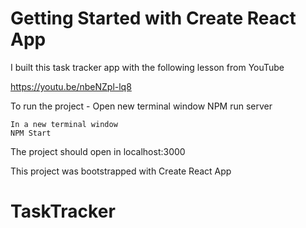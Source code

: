 # Getting Started with Create React App

I built this task tracker app with the following lesson from YouTube

https://youtu.be/nbeNZpl-lq8

To run the project - 
    Open new terminal window
    NPM run server

    In a new terminal window
    NPM Start

The project should open in localhost:3000

This project was bootstrapped with Create React App






# TaskTracker
